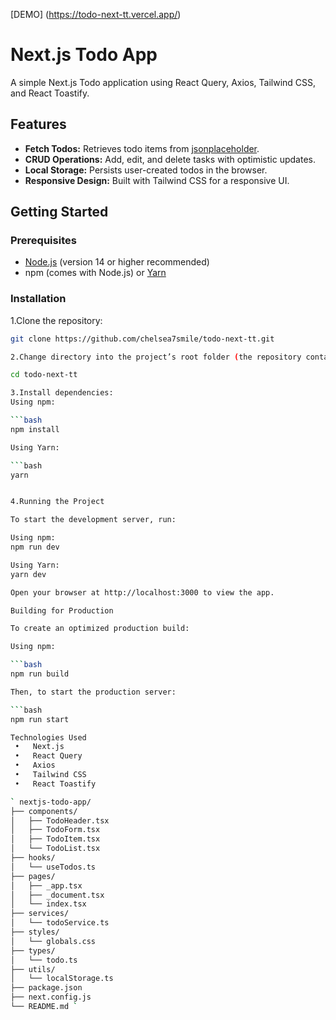 [DEMO] (https://todo-next-tt.vercel.app/)

# Next.js Todo App

A simple Next.js Todo application using React Query, Axios, Tailwind CSS, and React Toastify.

## Features

- **Fetch Todos:** Retrieves todo items from [jsonplaceholder](https://jsonplaceholder.typicode.com/todos).
- **CRUD Operations:** Add, edit, and delete tasks with optimistic updates.
- **Local Storage:** Persists user-created todos in the browser.
- **Responsive Design:** Built with Tailwind CSS for a responsive UI.

## Getting Started

### Prerequisites

- [Node.js](https://nodejs.org/) (version 14 or higher recommended)
- npm (comes with Node.js) or [Yarn](https://yarnpkg.com/)

### Installation

1.Clone the repository:

   ```bash
   git clone https://github.com/chelsea7smile/todo-next-tt.git

2.Change directory into the project’s root folder (the repository contains multiple files and directories):

cd todo-next-tt

3.Install dependencies:
Using npm:

```bash
npm install

Using Yarn:

```bash 
yarn


4.Running the Project

To start the development server, run:

Using npm:
npm run dev

Using Yarn:
yarn dev

  Open your browser at http://localhost:3000 to view the app.

  Building for Production

  To create an optimized production build:

Using npm:

```bash
npm run build

Then, to start the production server:

```bash
npm run start

  Technologies Used
    •	Next.js
    •	React Query
    •	Axios
    •	Tailwind CSS
    •	React Toastify

   ` nextjs-todo-app/
  ├── components/
  │   ├── TodoHeader.tsx
  │   ├── TodoForm.tsx
  │   ├── TodoItem.tsx
  │   └── TodoList.tsx
  ├── hooks/
  │   └── useTodos.ts
  ├── pages/
  │   ├── _app.tsx
  │   ├── _document.tsx
  │   └── index.tsx
  ├── services/
  │   └── todoService.ts
  ├── styles/
  │   └── globals.css
  ├── types/
  │   └── todo.ts
  ├── utils/
  │   └── localStorage.ts
  ├── package.json
  ├── next.config.js
  └── README.md `
